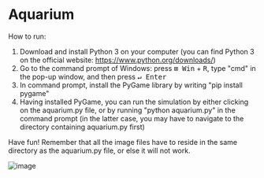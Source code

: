 # Aquarium

How to run:
1. Download and install Python 3 on your computer (you can find Python 3 on the official website: https://www.python.org/downloads/)
2. Go to the command prompt of Windows: press <kbd>⊞ Win</kbd> + <kbd>R</kbd>, type "cmd" in the pop-up window, and then press <kbd>↵ Enter</kbd>
3. In command prompt, install the PyGame library by writing "pip install pygame"
4. Having installed PyGame, you can run the simulation by either clicking on the aquarium.py file, or by running "python aquarium.py" in the command prompt (in the latter case, you may have to navigate to the directory containing aquarium.py first)

Have fun! Remember that all the image files have to reside in the same directory as the aquarium.py file, or else it will not work.


![image](https://github.com/user-attachments/assets/1600c823-9487-4f6b-94ea-f716d590a5c4)
